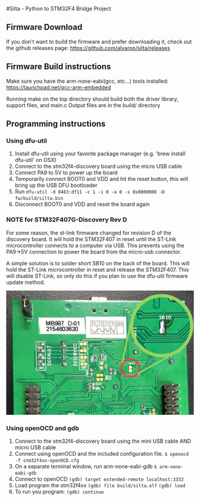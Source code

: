 #Silta - Python to STM32F4 Bridge Project

## Firmware Download
If you don't want to build the firmware and prefer downloading it, check out the github releases page: https://github.com/alvarop/silta/releases

## Firmware Build instructions

Make sure you have the arm-none-eabi(gcc, etc...) tools installed: https://launchpad.net/gcc-arm-embedded

Running make on the top directory should build both the driver library, support files, and main.c
Output files are in the build/ directory

## Programming instructions

### Using dfu-util

1. Install dfu-util using your favorite package manager (e.g. 'brew install dfu-util' on OSX)
2. Connect to the stm32f4-discovery board using the micro USB cable
3. Connect PA9 to 5V to power up the board
4. Temporarily connect BOOT0 and VDD and hit the reset button, this will bring up the USB DFU bootloader
5. Run `dfu-util -d 0483:df11 -c 1 -i 0 -a 0 -s 0x8000000 -D fw/build/silta.bin`
6. Disconnect BOOT0 and VDD and reset the board again

### NOTE for STM32F407G-Discovery Rev D
For some reason, the st-link firmware changed for revision D of the discovery board. It will hold the STM32F407 in reset until the ST-Link microcontroller connects to a computer via USB. This prevents using the PA9->5V connection to power the board from the micro-usb connector.

A simple solution is to solder short SB10 on the back of the board. This will hold the ST-Link microcontroller in reset and release the STM32F407. This will disable ST-Link, so only do this if you plan to use the dfu-util firmware update method.

![Rework instructions for SB10](img/sb10.jpg)

### Using openOCD and gdb

1. Connect to the stm32f4-discovery board using the mini USB cable AND micro USB cable
2. Connect using openOCD and the included configuration file.
	`$ openocd -f stm32f4xx-openOCD.cfg`
3. On a separate terminal window, run arm-none-eabi-gdb
	`$ arm-none-eabi-gdb`
4. Connect to openOCD
	`(gdb) target extended-remote localhost:3333`
5. Load program the stm32f4xx
	`(gdb) file build/silta.elf`
	`(gdb) load`
6. To run you program:
	`(gdb) continue`
